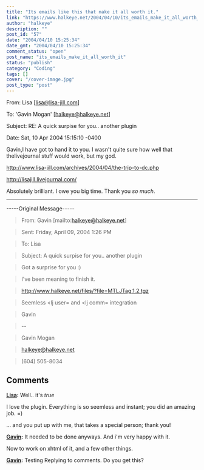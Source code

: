 ```yaml
---
title: "Its emails like this that make it all worth it."
link: "https://www.halkeye.net/2004/04/10/its_emails_make_it_all_worth_it/"
author: "halkeye"
description: ""
post_id: "57"
date: "2004/04/10 15:25:34"
date_gmt: "2004/04/10 15:25:34"
comment_status: "open"
post_name: "its_emails_make_it_all_worth_it"
status: "publish"
category: "Coding"
tags: []
cover: "/cover-image.jpg"
post_type: "post"
---
```


From: Lisa [lisa@lisa-jill.com]  

To: 'Gavin Mogan' [halkeye@halkeye.net]  

Subject: RE: A quick surpise for you.. another plugin  

Date: Sat, 10 Apr 2004 15:15:10 -0400

Gavin,I have got to hand it to you. I wasn't quite sure how well that thelivejournal stuff would work, but my god.

http://www.lisa-jill.com/archives/2004/04/the-trip-to-dc.php  

http://lisajill.livejournal.com/

Absolutely brilliant. I owe you big time. Thank you *so much*.  

--------------  

-----Original Message-----  

> From: Gavin [mailto:halkeye@halkeye.net]  

> Sent: Friday, April 09, 2004 1:26 PM  

> To: Lisa  

> Subject: A quick surpise for you.. another plugin  

>  

> Got a surprise for you :)  

>  

>  

> I've been meaning to finish it.  

>  

> <http://www.halkeye.net/files/?file=MTLJTag.1.2.tgz>  

>  

> Seemless <lj user= and <lj comm= integration  

>  

> Gavin  

> \--  

> Gavin Mogan  

> halkeye@halkeye.net  

> (604) 505-8034

## Comments

**[Lisa](#45 "2004-04-11 15:29:17"):** Well.. it's *true*

I love the plugin. Everything is so seemless and instant; you did an amazing job. =)

... and you put up with me, that takes a special person; thank you!

**[Gavin](#46 "2004-04-11 16:33:21"):** It needed to be done anyways. And i'm very happy with it.

Now to work on xhtml of it, and a few other things.

**[Gavin](#47 "2004-04-11 20:12:04"):** Testing Replying to comments. Do you get this?

